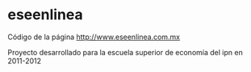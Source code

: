 # eseenlinea
Código de la página http://www.eseenlinea.com.mx

Proyecto desarrollado para la escuela superior de economía del ipn en 2011-2012
